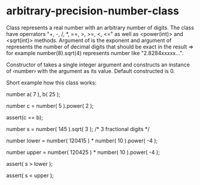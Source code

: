 # arbitrary-precision-number-class

Class <number> represents a real number with an arbitrary number of digits.
The class have operrators "+, -, /, *, ==, >, >=, <, <=" as well as <power(int)> and <sqrt(int)> <const> methods.
Argument of <power> is the exponent and argument of <sqrt> represents the number of decimal digits
that should be exact in the result => for example number(8).sqrt(4) represents number like "2.8284xxxxx...".

Constructor of <number> takes a single integer argument and constructs an instance of ‹number› with the argument
as its value. Default constructed <number> is 0.
  
Short example how this class works:

number a( 7 ), b( 25 );

number c = number( 5 ).power( 2 );

assert(c == b);

number s = number( 145 ).sqrt( 3 ); /* 3 fractional digits */

number lower = number( 120415 ) * number( 10 ).power( -4 );

number upper = number( 120425 ) * number( 10 ).power( -4 );

assert( s > lower );

assert( s < upper );


